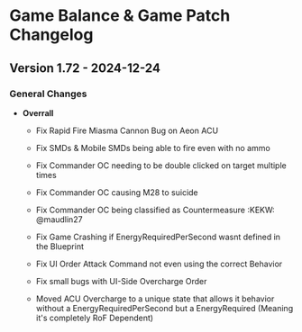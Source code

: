 # Game Balance & Game Patch Changelog

## Version 1.72 - 2024-12-24
### General Changes
- **Overrall**
    - Fix Rapid Fire Miasma Cannon Bug on Aeon ACU
    - Fix SMDs & Mobile SMDs being able to fire even with no ammo
    - Fix Commander OC needing to be double clicked on target multiple times
    - Fix Commander OC causing M28 to suicide
    - Fix Commander OC being classified as Countermeasure :KEKW: @maudlin27
    - Fix Game Crashing if EnergyRequiredPerSecond wasnt defined in the Blueprint
    - Fix UI Order Attack Command not even using the correct Behavior
    - Fix small bugs with UI-Side Overcharge Order

    - Moved ACU Overcharge to a unique state that allows it behavior without a EnergyRequiredPerSecond but a EnergyRequired (Meaning it's completely RoF Dependent)